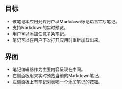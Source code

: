 ##  目标
*   该笔记本应用允许用户以Markdown标记语言来写笔记。
*   支持Markdown的实时预览。
*   用户可以添加任意多条笔记。
*   笔记可以在用户下次打开应用时重新加载出来。

##  界面
*   笔记编辑器作为主要内容呈现在中间。
*   右侧面板用来实时预览当前的Markdown笔记。
*   左侧面板上有笔记列表喝一个添加笔记的按钮。
